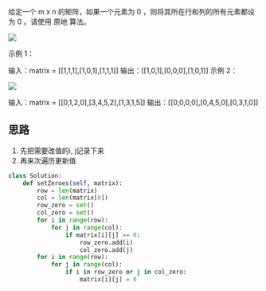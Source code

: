 给定一个 m x n 的矩阵，如果一个元素为 0 ，则将其所在行和列的所有元素都设为 0 。请使用 原地 算法。

 ![](https://assets.leetcode.com/uploads/2020/08/17/mat1.jpg)


示例 1：


输入：matrix = [[1,1,1],[1,0,1],[1,1,1]]
输出：[[1,0,1],[0,0,0],[1,0,1]]
示例 2：

![](https://assets.leetcode.com/uploads/2020/08/17/mat2.jpg)

输入：matrix = [[0,1,2,0],[3,4,5,2],[1,3,1,5]]
输出：[[0,0,0,0],[0,4,5,0],[0,3,1,0]]

## 思路
1. 先把需要改值的i, j记录下来
2. 再来次遍历更新值

```py
class Solution:
    def setZeroes(self, matrix):
        row = len(matrix)
        col = len(matrix[0])
        row_zero = set()
        col_zero = set()
        for i in range(row):
            for j in range(col):
                if matrix[i][j] == 0:
                    row_zero.add(i)
                    col_zero.add(j)
        for i in range(row):
            for j in range(col):
                if i in row_zero or j in col_zero:
                    matrix[i][j] = 0
```